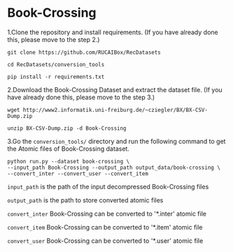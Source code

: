 # Book-Crossing

1.Clone the repository and install requirements. 
(If you have already done this, please move to the step 2.)

```
git clone https://github.com/RUCAIBox/RecDatasets

cd RecDatasets/conversion_tools

pip install -r requirements.txt
```

2.Download the Book-Crossing Dataset and extract the dataset file.
(If you have already done this, please move to the step 3.)

```
wget http://www2.informatik.uni-freiburg.de/~cziegler/BX/BX-CSV-Dump.zip

unzip BX-CSV-Dump.zip -d Book-Crossing
```

3.Go the ``conversion_tools/`` directory 
and run the following command to get the Atomic files of Book-Crossing dataset.

```
python run.py --dataset book-crossing \
--input_path Book-Crossing --output_path output_data/book-crossing \
--convert_inter --convert_user --convert_item
```

`input_path` is the path of the input decompressed Book-Crossing files

`output_path` is the path to store converted atomic files

 `convert_inter` Book-Crossing can be converted to '*.inter' atomic file

`convert_item` Book-Crossing can be converted to '*.item' atomic file

`convert_user` Book-Crossing can be converted to '*.user' atomic file

